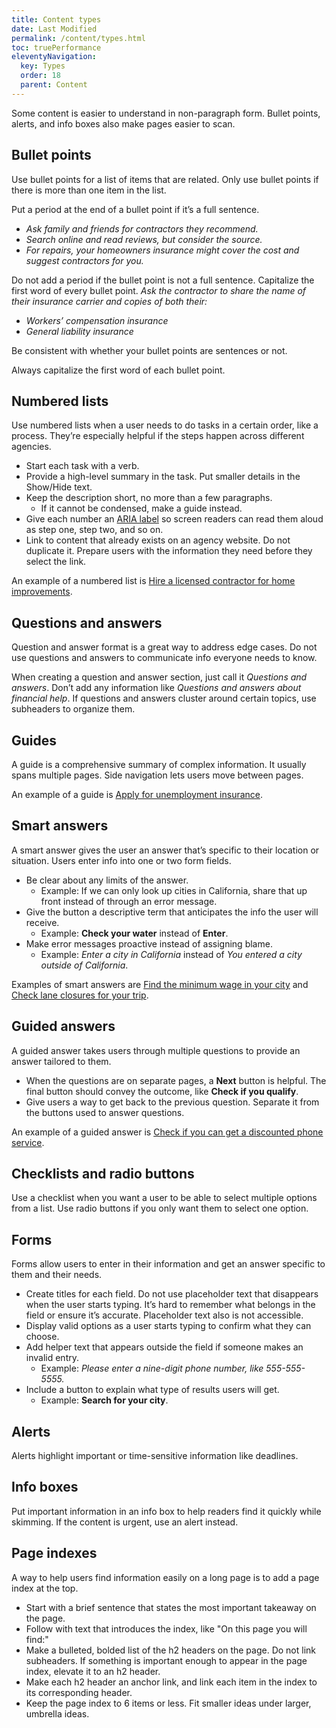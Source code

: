 ```yaml
---
title: Content types
date: Last Modified
permalink: /content/types.html
toc: truePerformance
eleventyNavigation:
  key: Types
  order: 18
  parent: Content
---
```


Some content is easier to understand in non-paragraph form. Bullet points, alerts, and info boxes also make pages easier to scan. 

## Bullet points
Use bullet points for a list of items that are related. Only use bullet points if there is more than one item in the list.

Put a period at the end of a bullet point if it’s a full sentence.
* _Ask family and friends for contractors they recommend._
* _Search online and read reviews, but consider the source._
* _For repairs, your homeowners insurance might cover the cost and suggest contractors for you._

Do not add a period if the bullet point is not a full sentence. Capitalize the first word of every bullet point.
_Ask the contractor to share the name of their insurance carrier and copies of both their:_
* _Workers’ compensation insurance_
* _General liability insurance_

Be consistent with whether your bullet points are sentences or not.

Always capitalize the first word of each bullet point.

## Numbered lists
Use numbered lists when a user needs to do tasks in a certain order, like a process. They’re especially helpful if the steps happen across different agencies. 
* Start each task with a verb.
* Provide a high-level summary in the task. Put smaller details in the Show/Hide text.
* Keep the description short, no more than a few paragraphs.
  * If it cannot be condensed, make a guide instead.
* Give each number an [ARIA label](https://www.a11y-101.com/development/aria-label) so screen readers can read them aloud as step one, step two, and so on.
* Link to content that already exists on an agency website. Do not duplicate it. Prepare users with the information they need before they select the link.

An example of a numbered list is [Hire a licensed contractor for home improvements](https://www.alpha.ca.gov/hire-licensed-contractor-home-improvements/).

## Questions and answers
Question and answer format is a great way to address edge cases. Do not use questions and answers to communicate info everyone needs to know.

When creating a question and answer section, just call it _Questions and answers_. Don’t add any information like _Questions and answers about financial help_. If questions and answers cluster around certain topics, use subheaders to organize them.

## Guides
A guide is a comprehensive summary of complex information. It usually spans multiple pages. Side navigation lets users move between pages.

An example of a guide is [Apply for unemployment insurance](https://www.alpha.ca.gov/apply-for-unemployment-insurance/).

## Smart answers
A smart answer gives the user an answer that’s specific to their location or situation. Users enter info into one or two form fields.

* Be clear about any limits of the answer.
  * Example: If we can only look up cities in California, share that up front instead of through an error message. 
* Give the button a descriptive term that anticipates the info the user will receive.
  * Example: **Check your water** instead of **Enter**.
* Make error messages proactive instead of assigning blame.
  * Example: _Enter a city in California_ instead of _You entered a city outside of California_. 

Examples of smart answers are [Find the minimum wage in your city](https://www.alpha.ca.gov/find-minimum-wage-your-city/) and [Check lane closures for your trip](https://www.alpha.ca.gov/check-lane-closures/).

## Guided answers
A guided answer takes users through multiple questions to provide an answer tailored to them.

* When the questions are on separate pages, a **Next** button is helpful. The final button should convey the outcome, like **Check if you qualify**.
* Give users a way to get back to the previous question. Separate it from the buttons used to answer questions. 

An example of a guided answer is [Check if you can get a discounted phone service](https://www.alpha.ca.gov/check-if-you-can-get-discounted-phone-service/).

## Checklists and radio buttons
Use a checklist when you want a user to be able to select multiple options from a list. Use radio buttons if you only want them to select one option.

## Forms
Forms allow users to enter in their information and get an answer specific to them and their needs.

* Create titles for each field. Do not use placeholder text that disappears when the user starts typing. It’s hard to remember what belongs in the field or ensure it’s accurate. Placeholder text also is not accessible.
* Display valid options as a user starts typing to confirm what they can choose.
* Add helper text that appears outside the field if someone makes an invalid entry.
  * Example: _Please enter a nine-digit phone number, like 555-555-5555._
* Include a button to explain what type of results users will get.
  * Example: **Search for your city**.

## Alerts
Alerts highlight important or time-sensitive information like deadlines.
 
## Info boxes
Put important information in an info box to help readers find it quickly while skimming. If the content is urgent, use an alert instead.
 
## Page indexes
A way to help users find information easily on a long page is to add a page index at the top.

* Start with a brief sentence that states the most important takeaway on the page.
* Follow with text that introduces the index, like "On this page you will find:"
* Make a bulleted, bolded list of the h2 headers on the page. Do not link subheaders. If something is important enough to appear in the page index, elevate it to an h2 header.
* Make each h2 header an anchor link, and link each item in the index to its corresponding header.
* Keep the page index to 6 items or less. Fit smaller ideas under larger, umbrella ideas.
